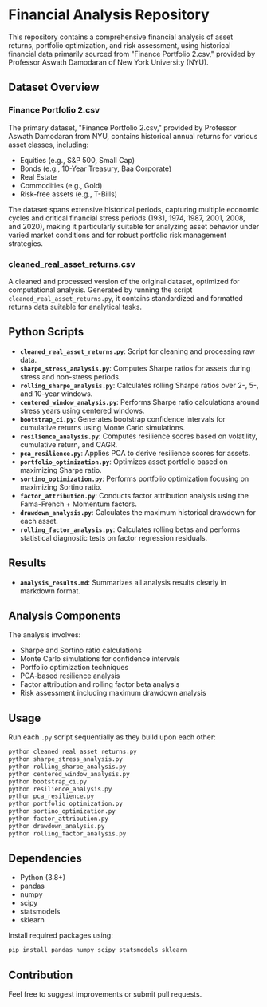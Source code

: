 # Financial Analysis Repository

This repository contains a comprehensive financial analysis of asset returns, portfolio optimization, and risk assessment, using historical financial data primarily sourced from "Finance Portfolio 2.csv," provided by Professor Aswath Damodaran of New York University (NYU).

## Dataset Overview

### Finance Portfolio 2.csv

The primary dataset, "Finance Portfolio 2.csv," provided by Professor Aswath Damodaran from NYU, contains historical annual returns for various asset classes, including:

* Equities (e.g., S\&P 500, Small Cap)
* Bonds (e.g., 10-Year Treasury, Baa Corporate)
* Real Estate
* Commodities (e.g., Gold)
* Risk-free assets (e.g., T-Bills)

The dataset spans extensive historical periods, capturing multiple economic cycles and critical financial stress periods (1931, 1974, 1987, 2001, 2008, and 2020), making it particularly suitable for analyzing asset behavior under varied market conditions and for robust portfolio risk management strategies.

### cleaned\_real\_asset\_returns.csv

A cleaned and processed version of the original dataset, optimized for computational analysis. Generated by running the script `cleaned_real_asset_returns.py`, it contains standardized and formatted returns data suitable for analytical tasks.

## Python Scripts

* **`cleaned_real_asset_returns.py`**: Script for cleaning and processing raw data.
* **`sharpe_stress_analysis.py`**: Computes Sharpe ratios for assets during stress and non-stress periods.
* **`rolling_sharpe_analysis.py`**: Calculates rolling Sharpe ratios over 2-, 5-, and 10-year windows.
* **`centered_window_analysis.py`**: Performs Sharpe ratio calculations around stress years using centered windows.
* **`bootstrap_ci.py`**: Generates bootstrap confidence intervals for cumulative returns using Monte Carlo simulations.
* **`resilience_analysis.py`**: Computes resilience scores based on volatility, cumulative return, and CAGR.
* **`pca_resilience.py`**: Applies PCA to derive resilience scores for assets.
* **`portfolio_optimization.py`**: Optimizes asset portfolio based on maximizing Sharpe ratio.
* **`sortino_optimization.py`**: Performs portfolio optimization focusing on maximizing Sortino ratio.
* **`factor_attribution.py`**: Conducts factor attribution analysis using the Fama-French + Momentum factors.
* **`drawdown_analysis.py`**: Calculates the maximum historical drawdown for each asset.
* **`rolling_factor_analysis.py`**: Calculates rolling betas and performs statistical diagnostic tests on factor regression residuals.

## Results

* **`analysis_results.md`**: Summarizes all analysis results clearly in markdown format.

## Analysis Components

The analysis involves:

* Sharpe and Sortino ratio calculations
* Monte Carlo simulations for confidence intervals
* Portfolio optimization techniques
* PCA-based resilience analysis
* Factor attribution and rolling factor beta analysis
* Risk assessment including maximum drawdown analysis

## Usage

Run each `.py` script sequentially as they build upon each other:

```bash
python cleaned_real_asset_returns.py
python sharpe_stress_analysis.py
python rolling_sharpe_analysis.py
python centered_window_analysis.py
python bootstrap_ci.py
python resilience_analysis.py
python pca_resilience.py
python portfolio_optimization.py
python sortino_optimization.py
python factor_attribution.py
python drawdown_analysis.py
python rolling_factor_analysis.py
```

## Dependencies

* Python (3.8+)
* pandas
* numpy
* scipy
* statsmodels
* sklearn

Install required packages using:

```bash
pip install pandas numpy scipy statsmodels sklearn
```

## Contribution

Feel free to suggest improvements or submit pull requests.
